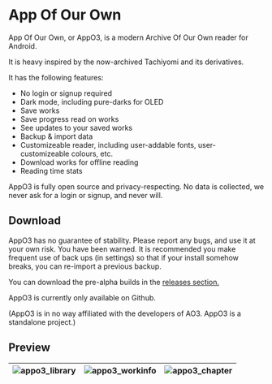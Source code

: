 # App Of Our Own

App Of Our Own, or AppO3, is a modern Archive Of Our Own reader for Android.

It is heavy inspired by the now-archived Tachiyomi and its derivatives.

It has the following features:

- No login or signup required
- Dark mode, including pure-darks for OLED
- Save works
- Save progress read on works
- See updates to your saved works
- Backup & import data
- Customizeable reader, including user-addable fonts, user-customizeable colours, etc.
- Download works for offline reading
- Reading time stats

AppO3 is fully open source and privacy-respecting. No data is collected, we never ask for a login or signup, and never will.

## Download

AppO3 has no guarantee of stability. Please report any bugs, and use it at your own risk. You have been warned. It is recommended you make frequent use of back ups (in settings) so that if your install somehow breaks, you can re-import a previous backup.

You can download the pre-alpha builds in the [releases section.](https://github.com/practicalglitch/appo3/releases)

AppO3 is currently only available on Github.

(AppO3 is in no way affiliated with the developers of AO3. AppO3 is a standalone project.)

## Preview

| ![appo3_library](https://github.com/user-attachments/assets/25efdc52-a441-4c10-bc8c-9a6af1103ea9) | ![appo3_workinfo](https://github.com/user-attachments/assets/bd296b04-9900-4df4-b0a2-79fb4db68db2) |  ![appo3_chapter](https://github.com/user-attachments/assets/35020bc1-f6bf-4b17-9cd3-b98fcb03e374) |
|---|---|---|
